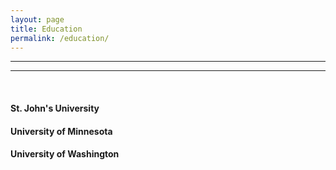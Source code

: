 ```yaml
---
layout: page
title: Education
permalink: /education/
---
```


***
***
<br>

#### St. John's University

#### University of Minnesota

#### University of Washington